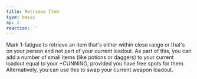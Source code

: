 ```yaml
---
title: Retrieve Item
type: basic
ap: 1
reaction: ''
---
```


Mark 1-fatigue to retrieve an item that's either within close range or that's on your person and not part of your current loadout. As part of this, you can add a number of small items (like potions or daggers) to your current loadout equal to your +CUNNING, provided you have free spots for them. Alternatively, you can use this to swap your current weapon loadout.
